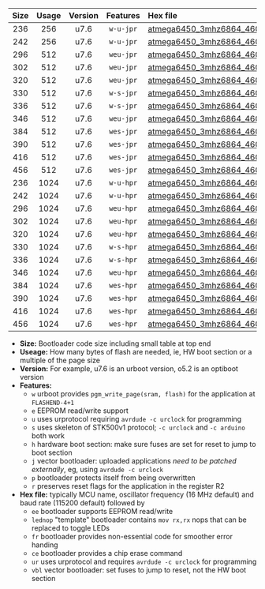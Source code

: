 |Size|Usage|Version|Features|Hex file|
|:-:|:-:|:-:|:-:|:--|
|236|256|u7.6|`w-u-jpr`|[atmega6450_3mhz6864_460800bps_ur_vbl.hex](https://raw.githubusercontent.com/stefanrueger/urboot/main/bootloaders/atmega6450/fcpu_3mhz6864/460800_bps/atmega6450_3mhz6864_460800bps_ur_vbl.hex)|
|242|256|u7.6|`w-u-jpr`|[atmega6450_3mhz6864_460800bps_lednop_ur_vbl.hex](https://raw.githubusercontent.com/stefanrueger/urboot/main/bootloaders/atmega6450/fcpu_3mhz6864/460800_bps/atmega6450_3mhz6864_460800bps_lednop_ur_vbl.hex)|
|296|512|u7.6|`weu-jpr`|[atmega6450_3mhz6864_460800bps_ee_ur_vbl.hex](https://raw.githubusercontent.com/stefanrueger/urboot/main/bootloaders/atmega6450/fcpu_3mhz6864/460800_bps/atmega6450_3mhz6864_460800bps_ee_ur_vbl.hex)|
|302|512|u7.6|`weu-jpr`|[atmega6450_3mhz6864_460800bps_ee_lednop_ur_vbl.hex](https://raw.githubusercontent.com/stefanrueger/urboot/main/bootloaders/atmega6450/fcpu_3mhz6864/460800_bps/atmega6450_3mhz6864_460800bps_ee_lednop_ur_vbl.hex)|
|320|512|u7.6|`weu-jpr`|[atmega6450_3mhz6864_460800bps_ee_lednop_fr_ur_vbl.hex](https://raw.githubusercontent.com/stefanrueger/urboot/main/bootloaders/atmega6450/fcpu_3mhz6864/460800_bps/atmega6450_3mhz6864_460800bps_ee_lednop_fr_ur_vbl.hex)|
|330|512|u7.6|`w-s-jpr`|[atmega6450_3mhz6864_460800bps_vbl.hex](https://raw.githubusercontent.com/stefanrueger/urboot/main/bootloaders/atmega6450/fcpu_3mhz6864/460800_bps/atmega6450_3mhz6864_460800bps_vbl.hex)|
|336|512|u7.6|`w-s-jpr`|[atmega6450_3mhz6864_460800bps_lednop_vbl.hex](https://raw.githubusercontent.com/stefanrueger/urboot/main/bootloaders/atmega6450/fcpu_3mhz6864/460800_bps/atmega6450_3mhz6864_460800bps_lednop_vbl.hex)|
|346|512|u7.6|`weu-jpr`|[atmega6450_3mhz6864_460800bps_ee_lednop_fr_ce_ur_vbl.hex](https://raw.githubusercontent.com/stefanrueger/urboot/main/bootloaders/atmega6450/fcpu_3mhz6864/460800_bps/atmega6450_3mhz6864_460800bps_ee_lednop_fr_ce_ur_vbl.hex)|
|384|512|u7.6|`wes-jpr`|[atmega6450_3mhz6864_460800bps_ee_vbl.hex](https://raw.githubusercontent.com/stefanrueger/urboot/main/bootloaders/atmega6450/fcpu_3mhz6864/460800_bps/atmega6450_3mhz6864_460800bps_ee_vbl.hex)|
|390|512|u7.6|`wes-jpr`|[atmega6450_3mhz6864_460800bps_ee_lednop_vbl.hex](https://raw.githubusercontent.com/stefanrueger/urboot/main/bootloaders/atmega6450/fcpu_3mhz6864/460800_bps/atmega6450_3mhz6864_460800bps_ee_lednop_vbl.hex)|
|416|512|u7.6|`wes-jpr`|[atmega6450_3mhz6864_460800bps_ee_lednop_fr_vbl.hex](https://raw.githubusercontent.com/stefanrueger/urboot/main/bootloaders/atmega6450/fcpu_3mhz6864/460800_bps/atmega6450_3mhz6864_460800bps_ee_lednop_fr_vbl.hex)|
|456|512|u7.6|`wes-jpr`|[atmega6450_3mhz6864_460800bps_ee_lednop_fr_ce_vbl.hex](https://raw.githubusercontent.com/stefanrueger/urboot/main/bootloaders/atmega6450/fcpu_3mhz6864/460800_bps/atmega6450_3mhz6864_460800bps_ee_lednop_fr_ce_vbl.hex)|
|236|1024|u7.6|`w-u-hpr`|[atmega6450_3mhz6864_460800bps_ur.hex](https://raw.githubusercontent.com/stefanrueger/urboot/main/bootloaders/atmega6450/fcpu_3mhz6864/460800_bps/atmega6450_3mhz6864_460800bps_ur.hex)|
|242|1024|u7.6|`w-u-hpr`|[atmega6450_3mhz6864_460800bps_lednop_ur.hex](https://raw.githubusercontent.com/stefanrueger/urboot/main/bootloaders/atmega6450/fcpu_3mhz6864/460800_bps/atmega6450_3mhz6864_460800bps_lednop_ur.hex)|
|296|1024|u7.6|`weu-hpr`|[atmega6450_3mhz6864_460800bps_ee_ur.hex](https://raw.githubusercontent.com/stefanrueger/urboot/main/bootloaders/atmega6450/fcpu_3mhz6864/460800_bps/atmega6450_3mhz6864_460800bps_ee_ur.hex)|
|302|1024|u7.6|`weu-hpr`|[atmega6450_3mhz6864_460800bps_ee_lednop_ur.hex](https://raw.githubusercontent.com/stefanrueger/urboot/main/bootloaders/atmega6450/fcpu_3mhz6864/460800_bps/atmega6450_3mhz6864_460800bps_ee_lednop_ur.hex)|
|320|1024|u7.6|`weu-hpr`|[atmega6450_3mhz6864_460800bps_ee_lednop_fr_ur.hex](https://raw.githubusercontent.com/stefanrueger/urboot/main/bootloaders/atmega6450/fcpu_3mhz6864/460800_bps/atmega6450_3mhz6864_460800bps_ee_lednop_fr_ur.hex)|
|330|1024|u7.6|`w-s-hpr`|[atmega6450_3mhz6864_460800bps.hex](https://raw.githubusercontent.com/stefanrueger/urboot/main/bootloaders/atmega6450/fcpu_3mhz6864/460800_bps/atmega6450_3mhz6864_460800bps.hex)|
|336|1024|u7.6|`w-s-hpr`|[atmega6450_3mhz6864_460800bps_lednop.hex](https://raw.githubusercontent.com/stefanrueger/urboot/main/bootloaders/atmega6450/fcpu_3mhz6864/460800_bps/atmega6450_3mhz6864_460800bps_lednop.hex)|
|346|1024|u7.6|`weu-hpr`|[atmega6450_3mhz6864_460800bps_ee_lednop_fr_ce_ur.hex](https://raw.githubusercontent.com/stefanrueger/urboot/main/bootloaders/atmega6450/fcpu_3mhz6864/460800_bps/atmega6450_3mhz6864_460800bps_ee_lednop_fr_ce_ur.hex)|
|384|1024|u7.6|`wes-hpr`|[atmega6450_3mhz6864_460800bps_ee.hex](https://raw.githubusercontent.com/stefanrueger/urboot/main/bootloaders/atmega6450/fcpu_3mhz6864/460800_bps/atmega6450_3mhz6864_460800bps_ee.hex)|
|390|1024|u7.6|`wes-hpr`|[atmega6450_3mhz6864_460800bps_ee_lednop.hex](https://raw.githubusercontent.com/stefanrueger/urboot/main/bootloaders/atmega6450/fcpu_3mhz6864/460800_bps/atmega6450_3mhz6864_460800bps_ee_lednop.hex)|
|416|1024|u7.6|`wes-hpr`|[atmega6450_3mhz6864_460800bps_ee_lednop_fr.hex](https://raw.githubusercontent.com/stefanrueger/urboot/main/bootloaders/atmega6450/fcpu_3mhz6864/460800_bps/atmega6450_3mhz6864_460800bps_ee_lednop_fr.hex)|
|456|1024|u7.6|`wes-hpr`|[atmega6450_3mhz6864_460800bps_ee_lednop_fr_ce.hex](https://raw.githubusercontent.com/stefanrueger/urboot/main/bootloaders/atmega6450/fcpu_3mhz6864/460800_bps/atmega6450_3mhz6864_460800bps_ee_lednop_fr_ce.hex)|

- **Size:** Bootloader code size including small table at top end
- **Useage:** How many bytes of flash are needed, ie, HW boot section or a multiple of the page size
- **Version:** For example, u7.6 is an urboot version, o5.2 is an optiboot version
- **Features:**
  + `w` urboot provides `pgm_write_page(sram, flash)` for the application at `FLASHEND-4+1`
  + `e` EEPROM read/write support
  + `u` uses urprotocol requiring `avrdude -c urclock` for programming
  + `s` uses skeleton of STK500v1 protocol; `-c urclock` and `-c arduino` both work
  + `h` hardware boot section: make sure fuses are set for reset to jump to boot section
  + `j` vector bootloader: uploaded applications *need to be patched externally*, eg, using `avrdude -c urclock`
  + `p` bootloader protects itself from being overwritten
  + `r` preserves reset flags for the application in the register R2
- **Hex file:** typically MCU name, oscillator frequency (16 MHz default) and baud rate (115200 default) followed by
  + `ee` bootloader supports EEPROM read/write
  + `lednop` "template" bootloader contains `mov rx,rx` nops that can be replaced to toggle LEDs
  + `fr` bootloader provides non-essential code for smoother error handing
  + `ce` bootloader provides a chip erase command
  + `ur` uses urprotocol and requires `avrdude -c urclock` for programming
  + `vbl` vector bootloader: set fuses to jump to reset, not the HW boot section
